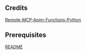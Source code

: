 ## Credits
[Remote-MCP-Apim-Functions-Python](https://github.com/Azure-Samples/remote-mcp-apim-functions-python)

## Prerequisites
[README](https://github.com/fabiocannas/gab-turin-25-ai-gateway-demo/blob/main/README.md)